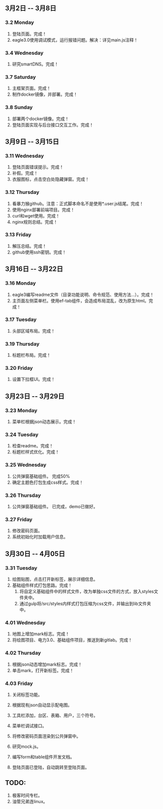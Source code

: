 ## 3月2日 -- 3月8日

### 3.2 Monday
1. 登陆页面。完成！
2. eagle3.0使用调试模式，运行报错问题。解决：详见main.js注释！

### 3.4 Wednesday
1. 研究smartDNS。完成！

### 3.7 Saturday
1. 主框架页面。完成！
2. 制作docker镜像，并部署。完成！

### 3.8 Sunday
1. 部署两个docker镜像。完成！
2. 登陆页面实现与后台接口交互工作。完成！

## 3月9日 -- 3月15日

### 3.11 Wednesday
1. 登陆页面错误提示。完成！
2. 补假。完成！
3. 衣服图标，点击空白处隐藏弹窗。完成！

### 3.12 Thursday
1. 看暴力猴github。注意：正式脚本命名不是使用*.user.js结尾。完成！
2. 使用nginx部署前端项目。完成！
3. curl和wget使用。完成！
4. nginx规则总结。完成！

### 3.13 Friday
1. 解压总结。完成！
2. github使用ssh密钥。完成！

## 3月16日 -- 3月22日

### 3.16 Monday
1. eagle3编写readme文件（目录功能说明、命令规范、使用方法...）。完成！
2. 主页面左侧菜单栏。使用ef-tab组件，会造成布局混乱，改为原生html。完成！

### 3.17 Tuesday
1. 头部区域布局。完成！

### 3.19 Thursday
1. 标题栏布局。完成！

### 3.20 Friday
1. 设置下拉框UI。完成！

## 3月23日 -- 3月29日

### 3.23 Monday
1. 菜单栏根据json动态展示。完成！

### 3.24 Tuesday
1. 检查readme。完成！
2. 标题栏样式优化。完成！

### 3.25 Wednesday
1. 公共弹窗基础组件。 完成50%
2. 确定主题色打包生成css样式。完成！

### 3.26 Thursday
1. 公共弹窗基础组件。 已完成，demo已做好。

### 3.27 Friday
1. 修改密码页面。
2. 系统初始化时加载用户信息。

## 3月30日 -- 4月05日

### 3.31 Tuesday
1. 绘图贴图，点击打开新标签，展示详细信息。
2. 基础组件样式打包思路。完成！
   1. 将自定义基础组件中的样式文件，改为单独css文件的方式，放入styles文件夹中。
   2. 通过gulp将/src/styles内样式打包压缩为css文件，并输出到lib文件夹中。

### 4.01 Wednesday
1. 地图上增加mark标志。完成！
2. 将绘图项目、电力3.0、基础组件项目，推送到新gitlab。完成！

### 4.02 Thursday
1. 根据json动态增加mark标志。完成！
2. 单击mark，打开新标签。完成！

### 4.03 Friday
1. 关闭标签功能。
2. 根据现有json自动显示配电图。
3. 工具栏添加，台区、表箱、用户，三个符号。


1. 菜单栏调试接口。
2. 将修改密码页面渲染到公共弹窗中。
4. 研究mock.js。
1. 编写form和table组件开发文档。
1. 登陆页面已登陆，自动跳转至登陆页面。

## TODO:
1. 极客时间专栏。
2. 油管兄弟连linux。
